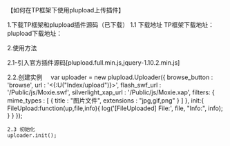 【如何在TP框架下使用plupload上传插件】

1.下载TP框架和plupload插件源码（已下载）
1.1 下载地址
 TP框架下载地址：
 plupload下载地址：
 
 
 
2.使用方法

2.1-引入官方插件源码[plupload.full.min.js,jquery-1.10.2.min.js]

2.2.创建实例
     var uploader = new plupload.Uploader({ 
			browse_button : 'browse',
			url : '<{:U("Index/upload")}>',
			flash_swf_url : '/Public/js/Moxie.swf',
			silverlight_xap_url : '/Public/js/Moxie.xap',
			filters: {
			  	mime_types : [ 
				    { title : "图片文件", extensions : "jpg,gif,png" }
			  	]
			},
			init:{
				FileUpload:function(up,file,info){
					log('[FileUploaded] File:', file, "Info:", info);
				}
			}
	});
	
	2.3 初始化	
	uploader.init(); 
	
	
	
